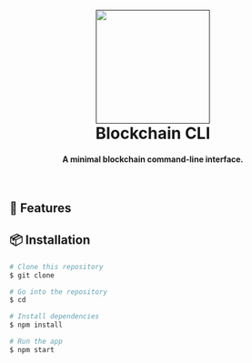 
<h1 align="center">
  <br>
  <a href=""><img src="" width="200"></a>
  <br>
    Blockchain CLI
  <br>
</h1>


<h4 align="center">A minimal blockchain command-line interface.</h4>


<br>


## 🎉 Features


## 📦 Installation

####


```bash
# Clone this repository
$ git clone

# Go into the repository
$ cd

# Install dependencies
$ npm install

# Run the app
$ npm start
```

##


##

##

##

####


####


####
